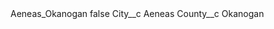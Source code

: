 <?xml version="1.0" encoding="UTF-8"?>
<CustomMetadata xmlns="http://soap.sforce.com/2006/04/metadata" xmlns:xsi="http://www.w3.org/2001/XMLSchema-instance" xmlns:xsd="http://www.w3.org/2001/XMLSchema">
    <label>Aeneas_Okanogan</label>
    <protected>false</protected>
    <values>
        <field>City__c</field>
        <value xsi:type="xsd:string">Aeneas</value>
    </values>
    <values>
        <field>County__c</field>
        <value xsi:type="xsd:string">Okanogan</value>
    </values>
</CustomMetadata>
